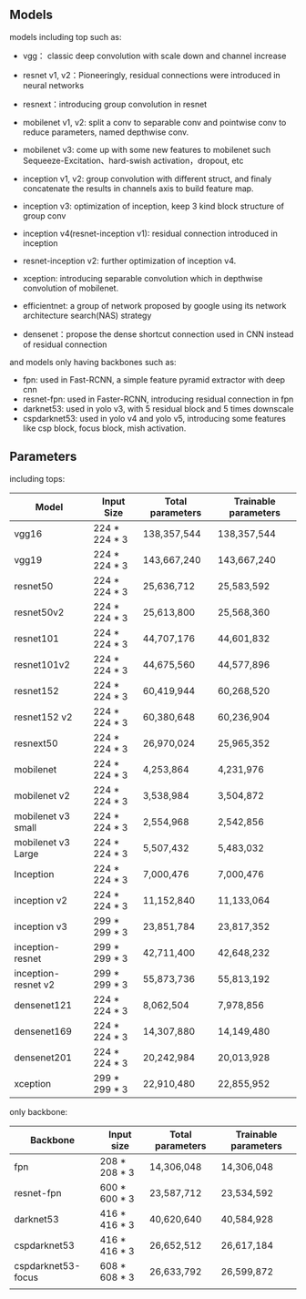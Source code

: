 ## Models

models including top such as:

* vgg： classic deep convolution with scale down and channel increase

* resnet v1, v2：Pioneeringly, residual connections were introduced in neural networks

* resnext：introducing group convolution in resnet

* mobilenet v1, v2:   split a conv to separable conv and pointwise conv to reduce parameters, named depthwise conv.

* mobilenet v3:  come up with some new features to mobilenet such Sequeeze-Excitation、hard-swish activation，dropout, etc

* inception v1, v2:  group convolution with different struct, and finaly concatenate the results in channels axis to build feature map.

* inception v3:  optimization of inception, keep 3 kind block structure of group conv

* inception v4(resnet-inception v1):  residual connection introduced in inception

* resnet-inception v2: further optimization of inception v4.

* xception: introducing separable convolution which in depthwise convolution of mobilenet.

* efficientnet: a group of network proposed by google using its network architecture search(NAS) strategy

* densenet：propose the dense shortcut connection used in CNN instead of residual connection

  

and models only having backbones such as:

* fpn: used in Fast-RCNN, a simple feature pyramid extractor with deep cnn
* resnet-fpn: used in Faster-RCNN, introducing residual connection in fpn
* darknet53: used in yolo v3,  with 5 residual block and 5 times downscale
* cspdarknet53: used in yolo v4 and yolo v5, introducing some features like csp block, focus block, mish activation.

## Parameters

including tops:

| Model               | Input Size    | Total parameters | Trainable parameters |
| ------------------- | ------------- | ---------------- | -------------------- |
| vgg16               | 224 * 224 * 3 | 138,357,544      | 138,357,544          |
| vgg19               | 224 * 224 * 3 | 143,667,240      | 143,667,240          |
| resnet50            | 224 * 224 * 3 | 25,636,712       | 25,583,592           |
| resnet50v2          | 224 * 224 * 3 | 25,613,800       | 25,568,360           |
| resnet101           | 224 * 224 * 3 | 44,707,176       | 44,601,832           |
| resnet101v2         | 224 * 224 * 3 | 44,675,560       | 44,577,896           |
| resnet152           | 224 * 224 * 3 | 60,419,944       | 60,268,520           |
| resnet152 v2        | 224 * 224 * 3 | 60,380,648       | 60,236,904           |
| resnext50           | 224 * 224 * 3 | 26,970,024       | 25,965,352           |
| mobilenet           | 224 * 224 * 3 | 4,253,864        | 4,231,976            |
| mobilenet v2        | 224 * 224 * 3 | 3,538,984        | 3,504,872            |
| mobilenet v3 small  | 224 * 224 * 3 | 2,554,968        | 2,542,856            |
| mobilenet v3 Large  | 224 * 224 * 3 | 5,507,432        | 5,483,032            |
| Inception           | 224 * 224 * 3 | 7,000,476        | 7,000,476            |
| inception v2        | 224 * 224 * 3 | 11,152,840       | 11,133,064           |
| inception v3        | 299 * 299 * 3 | 23,851,784       | 23,817,352           |
| inception-resnet    | 299 * 299 * 3 | 42,711,400       | 42,648,232           |
| inception-resnet v2 | 299 * 299 * 3 | 55,873,736       | 55,813,192           |
| densenet121         | 224 * 224 * 3 | 8,062,504        | 7,978,856            |
| densenet169         | 224 * 224 * 3 | 14,307,880       | 14,149,480           |
| densenet201         | 224 * 224 * 3 | 20,242,984       | 20,013,928           |
| xception            | 299 * 299 * 3 | 22,910,480       | 22,855,952           |

only backbone:

| Backbone           | Input size    | Total parameters | Trainable parameters |
| ------------------ | ------------- | ---------------- | -------------------- |
| fpn                | 208 * 208 * 3 | 14,306,048       | 14,306,048           |
| resnet-fpn         | 600 * 600 * 3 | 23,587,712       | 23,534,592           |
| darknet53          | 416 * 416 * 3 | 40,620,640       | 40,584,928           |
| cspdarknet53       | 416 * 416 * 3 | 26,652,512       | 26,617,184           |
| cspdarknet53-focus | 608 * 608 * 3 | 26,633,792       | 26,599,872           |
|                    |               |                  |                      |


